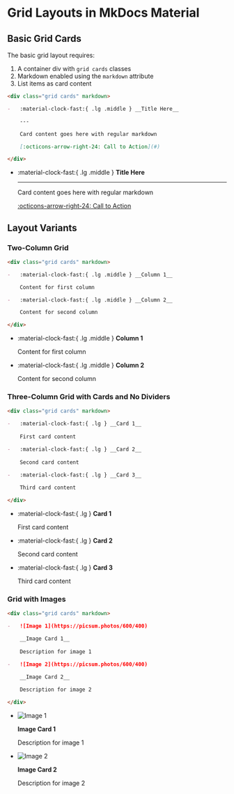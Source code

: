 # Grid Layouts in MkDocs Material

## Basic Grid Cards

The basic grid layout requires:
1. A container div with `grid cards` classes
2. Markdown enabled using the `markdown` attribute
3. List items as card content

```markdown
<div class="grid cards" markdown>

-   :material-clock-fast:{ .lg .middle } __Title Here__

    ---

    Card content goes here with regular markdown

    [:octicons-arrow-right-24: Call to Action](#)

</div>
```

<div class="grid cards" markdown>

-   :material-clock-fast:{ .lg .middle } __Title Here__

    ---

    Card content goes here with regular markdown

    [:octicons-arrow-right-24: Call to Action](#)

</div>

<!-- ### Breaking Down the Elements

- `.grid`: Creates the grid container
- `.cards`: Applies card styling
- `markdown`: Enables markdown processing inside the div
- `:material-icon:{ .lg .middle }`: Icon with classes for size and alignment
- `---`: Creates a divider line
- `__Text__`: Creates bold text for titles
- `[:octicons-arrow-right-24: Text](#)`: Creates a link with an icon -->

## Layout Variants

### Two-Column Grid

```markdown
<div class="grid cards" markdown>

-   :material-clock-fast:{ .lg .middle } __Column 1__

    Content for first column

-   :material-clock-fast:{ .lg .middle } __Column 2__

    Content for second column

</div>
```
<div class="grid cards" markdown>

-   :material-clock-fast:{ .lg .middle } __Column 1__

    Content for first column

-   :material-clock-fast:{ .lg .middle } __Column 2__

    Content for second column

</div>


### Three-Column Grid with Cards and No Dividers

```markdown
<div class="grid cards" markdown>

-   :material-clock-fast:{ .lg } __Card 1__
    
    First card content

-   :material-clock-fast:{ .lg } __Card 2__
    
    Second card content

-   :material-clock-fast:{ .lg } __Card 3__
    
    Third card content

</div>
```
<div class="grid cards" markdown>

-   :material-clock-fast:{ .lg } __Card 1__
    
    First card content

-   :material-clock-fast:{ .lg } __Card 2__
    
    Second card content

-   :material-clock-fast:{ .lg } __Card 3__
    
    Third card content

</div>


### Grid with Images

```markdown
<div class="grid cards" markdown>

-   ![Image 1](https://picsum.photos/600/400)

    __Image Card 1__
    
    Description for image 1

-   ![Image 2](https://picsum.photos/600/400)

    __Image Card 2__
    
    Description for image 2

</div>
```
<div class="grid cards" markdown>

-   ![Image 1](https://picsum.photos/600/400)

    __Image Card 1__
    
    Description for image 1

-   ![Image 2](https://picsum.photos/600/400)

    __Image Card 2__
    
    Description for image 2

</div>


